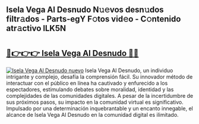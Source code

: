 ## Isela Vega Al Desnudo N𝚞𝚎vos desn𝚞dos filtr𝚊dos - Parts-egY F𝚘tos vid𝚎o - C𝚘ntenido atr𝚊ctivo lLK5N

# <h2><a href="http://mbd7nj8.tromn.icu/?c=Isela+Vega+Al+Desnudo">🔗👉👉👉 Isela Vega Al Desnudo 🔗🔗</a></h2>

[![Isela Vega Al Desnudo nuevo](https://i.imgur.com/pEAQMta.gif)](http://mbd7nj8.tromn.icu/?c=Isela+Vega+Al+Desnudo)
Isela Vega Al Desnudo, un individuo intrigante y complejo, desafía la comprensión fácil. Su innovador método de interactuar con el público en línea ha cautivado y enfurecido a los espectadores, estimulando debates sobre moralidad, identidad y las complejidades de las comunidades digitales. A pesar de la incertidumbre de sus próximos pasos, su impacto en la comunidad virtual es significativo. Impulsado por una determinación inquebrantable y un encanto innegable, el alcance de Isela Vega Al Desnudo en la comunidad digital es ilimitado.
